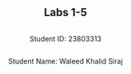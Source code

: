 ﻿<div style="display: flex; flex-direction: column; justify-content: center; align-items: center; height: 100vh;">

  <h2>Labs 1-5</h2>
  
  <p>Student ID: 23803313</p>
  <p>Student Name: Waleed Khalid Siraj</p>


</div>

# Lab 1: AWS Setup and Environment Configuration

In this lab, I set up an AWS environment by configuring IAM access, installing necessary packages on a Linux OS, and verifying the setup with various tests. The goal was to ensure that my environment is fully prepared for interacting with AWS services via the command line and Python scripts.

## AWS Account and Log in

### [1] Log into an IAM User Account on AWS

First, I logged into my IAM user account by navigating to the [AWS Console](https://489389878001.signin.aws.amazon.com/console). Using my student email as the username and the provided password, I accessed the AWS Management Console, which serves as the primary interface for managing AWS services.

### [2] Search and Open Identity Access Management (IAM)

To configure access to AWS services, I followed these steps:

1. Clicked on my profile at the top right corner of the AWS Console.
2. Navigated to **Security Credentials**.
3. Scrolled down to the **Access Keys** section and clicked on **Create access key** to generate new access credentials.
4. Selected the **CLI** option, which configures the access key for use with command-line interfaces, essential for managing AWS resources programmatically.

   ![Access Key Best Practices](https://github.com/user-attachments/assets/a67ed185-d7b2-4970-997a-699c7127e113)

5. Set a description tag to help identify the purpose of this access key.
6. Clicked **Create access key**, which generated a confirmation screen showing the new access key ID and secret access key.

   ![Access Key Creation Confirmation](https://github.com/user-attachments/assets/765ca5d6-ddd1-416c-9348-e79a4750eeab)
   
7. I saved the access key and secret key securely, as they are crucial for authenticating CLI commands to AWS services.

## Setting Up a Linux OS

To establish a working environment compatible with AWS tools, I set up a virtual machine with the following steps:

1. **Downloaded and installed VMware for Windows** to run a virtual environment.
2. **Downloaded Kali Linux for VMware** and extracted the downloaded 7z file, which contains the necessary files to boot Kali Linux on VMware.
3. **Opened VMware**:
   - Clicked on **File** in the top menu and selected **Open**.
   - Located and opened the VMX file for Kali Linux from the extracted directory.

   ![Opening Kali Linux VMX File](https://github.com/user-attachments/assets/3fb96208-005a-461f-8940-8272ac592ff0)

4. **Edited Virtual Machine Settings**:
   - Adjusted the settings to allocate 8GB of memory, 4 processor cores, a 30GB hard disk, and set up a NAT network for internet connectivity.
5. **Powered on the Virtual Machine** and logged into Kali Linux using the default credentials provided.

This setup allowed me to create a dedicated Linux environment to work with AWS services and related tools effectively.

## Installing Linux Packages

### [1] Install Python 3.8.x

To ensure compatibility with the latest tools and libraries, I installed Python 3.8.x:

1. Opened the terminal and ran the following commands:
   - `"sudo apt update"`: This command updates the package lists to fetch the latest information about available packages and their dependencies.
   - `"sudo apt -y upgrade"`: This upgrades the installed packages to their latest versions, ensuring that the system is up-to-date.

   ![Updating and Upgrading Packages](https://github.com/user-attachments/assets/d27e790a-a68e-4c5e-9dfb-e74cbc5b3165)

2. Checked the installed Python version and installed pip (Python’s package installer):
   - `"python3.8 --version"`: Verified the Python version to ensure Python 3.8.x is installed.
   - `"sudo apt install python3-pip"`: Installed pip for Python 3, which is necessary for managing Python packages.

   ![Checking Python Version and Installing Pip](https://github.com/user-attachments/assets/bc9ac7be-8b8f-46d1-ad1b-c75edbce2f6a)

### [2] Install AWS CLI

To interact with AWS services from the command line, I installed the AWS CLI:

1. Ran `"sudo apt install awscli"` to install AWS CLI version 1, which provides a unified command line interface to manage AWS services.
2. Upgraded AWS CLI to the latest version using `"pip3 install awscli --upgrade"`, ensuring access to the latest features and improvements.

   ![Installing and Upgrading AWS CLI](https://github.com/user-attachments/assets/2a36e5ba-13ec-4b83-a50d-ad4a38bf6058)

### [3] Configure AWS CLI

Configured the AWS CLI to use my IAM credentials and region:

1. Ran `"aws configure"` to start the configuration process.
2. Entered the access key ID and secret access key that I had saved earlier.
3. Set the default region to `"ap-northeast-3"` based on my student ID range, which aligns with my geographic location and reduces latency.
4. Set the default output format to `"json"` to ensure data is returned in a readable format for automation scripts.

   ![Configuring AWS CLI](https://github.com/user-attachments/assets/2fac505e-644f-49f8-ae4f-e6616dc18837)

### [4] Install Boto3

Boto3 is the AWS SDK for Python, enabling Python developers to write software that makes use of Amazon services like S3 and EC2:

1. Installed Boto3 using `"pip3 install boto3"`, which allows me to manage AWS services directly from Python scripts.

## Testing the Installed Environment

### [1] Test the AWS Environment

To verify that AWS CLI was correctly configured, I tested it by listing available EC2 regions:

1. Ran `"aws ec2 describe-regions --output table"`, which lists all regions where EC2 services are available, formatted as a table for easy readability.

   ![Testing AWS Environment with EC2 Regions](https://github.com/user-attachments/assets/5871561f-d577-4389-942c-025cc694079e)

### [2] Test the Python Environment

To ensure the Python environment was set up correctly and could interact with AWS services, I wrote a short script to list EC2 regions:

1. Imported Boto3 and created an EC2 client:
   - `"import boto3"`: Imports the Boto3 library for AWS interaction.
   - `"ec2 = boto3.client('ec2')"`: Creates an EC2 client object for interacting with the EC2 service.
   
2. Retrieved the list of regions and printed it:
   - `"response = ec2.describe_regions()"`: Calls the `describe_regions` method on the EC2 client to fetch available regions.
   - `"print(response)"`: Outputs the response, confirming that Python can successfully interact with AWS services.

   ![Testing Python Environment](https://github.com/user-attachments/assets/9c8fa783-89fe-4e3e-a721-8f2cf731033a)


### [3] Write a Python Script

To solidify my environment setup, I created a Python script to display EC2 regions in a formatted table:

1. **Created a folder on the Desktop named `cloud-lab`.**
2. **Created an empty file named `lab1.py` and added the following Python script:**

   ```python
   import boto3
   import pandas as pd
   from tabulate import tabulate

   ec2 = boto3.client('ec2')
   response = ec2.describe_regions()
   regions = response['Regions']

   df = pd.DataFrame(regions, columns=['Endpoint', 'RegionName'])
   print(tabulate(df, headers='keys', tablefmt='psql'))
   ```
   - **`import boto3`**: Imports the boto3 library.
   - **`import pandas as pd`**: Imports the pandas library and aliases it as pd.
   - **`from tabulate import tabulate`**: Imports the tabulate function from the tabulate module.
   - **`boto3.client('ec2')`**: Creates an EC2 client to interact with the EC2 service.
   - **`response = ec2.describe_regions()`**: Calls the describe_regions method to get a list of regions.
   - **`regions = response['Regions']`**: Extracts the 'Regions' data from the response.
   - **`pd.DataFrame(regions, columns=['Endpoint', 'RegionName'])`**: Converts the data into a pandas DataFrame.
   - **`print(tabulate(df, headers='keys', tablefmt='psql'))`**: Prints the DataFrame in a table format using tabulate.
3. **Navigated to the folder using the terminal:**
   - Ran "cd /home/kali/Desktop/cloud-lab/" to navigate to the directory where the script is saved.
     - **`cd`**: Change directory command.
     - **`/home/kali/Desktop/cloud-lab/`**: Path to the cloud-lab folder.
4. **Made the script executable:**
   - Ran "chmod +x lab1.py" to change the file mode, making it executable.
     - **`chmod +x`**: Changes the file mode to make it executable.
     - **`lab1.py`**: The file to be made executable.
5. **Executed the Python script:**
   - Ran "python3 lab1.py" to execute the script and display the EC2 regions in a formatted table.
     - **`python3`**: Specifies the Python 3 interpreter.
     - **`lab1.py`**: The Python script to be executed.
       
    ![EC2 Regions](https://github.com/user-attachments/assets/d14a0ce4-bb70-4c8e-bba7-68a0ca759304)


<div style="page-break-after: always;"></div>

# Lab 2: Creating an EC2 Instance with AWS CLI and Boto3

## Summary

In this lab, I created an EC2 instance on AWS using both the AWS CLI and Python's Boto3 SDK. The objective was to automate the setup of a secure and accessible virtual machine for development purposes. The key tasks involved setting up security rules, generating secure access keys, launching the instance, and configuring Docker to run a simple web server. Each step ensured that the environment was secure, accessible, and functional for cloud-based development and testing.

## EC2 Instance Setup Using AWS CLI

### [1] Create a Security Group

To start, I created a security group, which acts as a virtual firewall controlling inbound and outbound traffic to the EC2 instance. This was done using the command:

```bash
aws ec2 create-security-group --group-name 23803313-sg --description "security group for development environment"
```
- `create-security-group` : This command is used to create a new security group within your specified AWS account. Security groups are essential in AWS as they define the allowed inbound and outbound traffic rules for instances.
- `--group-name` : This option specifies the name of the security group, making it easy to identify and manage within the AWS console. In this case, I named it `23803313-sg` to associate it with my specific environment.
- `--description` : Describes the purpose of the security group. This security group acts as a virtual firewall to control inbound and outbound traffic for our EC2 instances. The output provides the security group ID, which we need for subsequent steps.

The output of this command provides a security group ID, which is necessary for further configuration steps.

![image](https://github.com/user-attachments/assets/09a2b62f-df3c-47fa-8ea4-2f85e5ccc530)

Security groups are critical in AWS as they allow you to define which types of traffic can reach your EC2 instances. This step generated a security group ID, which I needed for the subsequent steps.

### [2] Authorize Inbound SSH Traffic
After creating the security group, I configured it to allow SSH access, which is required for remotely managing and configuring the EC2 instance. SSH (Secure Shell) is a protocol used to securely connect to Linux instances over the internet.

```bash
aws ec2 authorize-security-group-ingress --group-name 23803313-sg --protocol tcp --port 22 --cidr 0.0.0.0/0
```
- `authorize-security-group-ingress`: modifies the security group to allow specific inbound traffic rules.
- `--protocol tcp`: Specifies that the rule applies to TCP traffic, which is the protocol used for SSH connections.
- `--port 22`: Indicates the port number to open; port 22 is the standard port for SSH
- `--cidr 0.0.0.0/0`: This option allows access from any IP address, making the instance accessible globally. While this setting is convenient for testing and development, it poses a security risk for production environments and should be restricted to known IP addresses.

Configuring SSH access ensures that I can remotely access and manage the instance securely using the private key.

![image](https://github.com/user-attachments/assets/27d744f1-e297-4336-afbb-da10c11bb7e6)

### [3] Create a Key Pair and Set Permissions
To enable secure access to the EC2 instance, I needed a key pair. The key pair consists of a public key that AWS stores and a private key that I store. The private key is used to securely SSH into the EC2 instance

```bash
aws ec2 create-key-pair --key-name 23803313-key --query 'KeyMaterial' --output text > 23803313-key.pem
```

- `create-key-pair`: This command creates a new key pair with AWS, which is essential for securing SSH access to EC2 instances
- `--key-name`: Specifies the name of the key pair, making it identifiable. I named it `23803313-key` to align with my specific configuration
- `--query 'KeyMaterial' --output text > 23803313-key.pem`: Extracts the private key material and saves it to a `.pem` file named `23803313-key.pem`. This private key file is necessary for SSH access to the instance.


After generating the key pair, it’s crucial to secure the key by modifying its file permissions:

```bash
chmod 400 23803313-key.pem
```
- `chmod 400` : Sets the file permissions to read-only for the owner, which is a security best practice. This ensures that the private key is not accessible by others, safeguarding SSH access to the instance.

This step is crucial because it prevents unauthorized access to the key, ensuring that only I can use it to connect to the instance.

![image](https://github.com/user-attachments/assets/f203ae30-0fc6-4ea0-ac07-72b9b908a1bc)

### [4] Launch the EC2 Instance
Using the AMI ID for the Osaka region, I launched the EC2 instance:

```bash
 aws ec2 run-instances --image-id ami-0a70c5266db4a6202 --security-group-ids 23803313-sg --count 1 --instance-type t2.micro --key-name 23803313-key --query 'Instances[0].InstanceId'

 ```
Instace created `i-0dcfef96ec413ecca` 

![image](https://github.com/user-attachments/assets/3aec8350-8576-4ef9-b344-9f664f8fde70)

- `run-instances` : This command launches new EC2 instances based on the specified parameters.
- `--image-id ami-0a70c5266db4a6202`: Specifies the Amazon Machine Image (AMI) ID, which serves as the template for the instance, including the operating system and application software configurations.
- `--security-group-ids 23803313-sg`: Associates the instance with the security group created earlier, applying the inbound and outbound traffic rules defined for that group.
- `--count 1`: Indicates that only one instance should be launched.
- `--instance-type t2.micro` : Specifies the instance type, which determines the hardware configuration. The `t2.micro` instance type is cost-effective and suitable for low-traffic applications and development environments.
- `--key-name 23803313-key` : Associates the instance with the key pair created earlier, enabling SSH access using the private key.
  
This command launched the instance and returned an instance ID, confirming the successful creation.

### [5] Tag the Instance
To make it easier to identify and manage the instance, I added a descriptive tag:

 ```bash
  aws ec2 create-tags --resources i-0dcfef96ec413ecca --tags Key=Name,Value=23803313-vm1
 ```

![image](https://github.com/user-attachments/assets/50613443-6ef9-4d86-a60f-36324e391364)

- `create-tags`: This command is used to add metadata to AWS resources, making them easier to identify and manage.
- `--resources i-0dcfef96ec413ecca` : Specifies the instance ID to be tagged.
- `--tags Key=Name,Value=23803313-vm1`: Adds a tag with a key-value pair to the instance. This helps in organizing and managing instances, especially when dealing with multiple resources in the AWS console.

Tags are helpful for organizing resources, especially when managing multiple instances.

### [6] Retrieve the Public IP Address
To connect to the instance, I needed its public IP address, which was obtained with the following command:

```bash
aws ec2 describe-instances --instance-ids i-0dcfef96ec413ecca --query 'Reservations[0].Instances[0].PublicIpAddress'
```
This command queries the instance details and extracts the public IP, 13.208.91.27.

- `describe-instances`: This command retrieves detailed information about the specified EC2 instance.
- `--query 'Reservations[0].Instances[0].PublicIpAddress'`: Extracts the public IP address from the instance details, which is required for establishing a remote SSH connection.

![image](https://github.com/user-attachments/assets/f3ffee53-faed-44a1-a36d-326a7f9d6c29)

### [7] Connect to the Instance via SSH
With the public IP address and key pair, I connected to the instance using SSH:

```bash
ssh -i 23803313-key.pem ubuntu@13.208.91.27"
```
- `ssh -i 23803313-key.pem` : Specifies the private key file for authentication.
- `ubuntu@13.208.91.27` : Connects to the instance as the `ubuntu` user using the public IP address retrieved earlier.

![image](https://github.com/user-attachments/assets/42851d5a-8d3b-4e82-a78e-f5dbe1b79c42)

This command establishes a secure connection to the instance using the private key and public IP address, enabling remote management and interaction.

### [8] List the Instance in AWS Console
After completing these steps, the instance was visible and manageable through the AWS Console, where I could monitor its status, manage tags, adjust security settings, and perform other administrative tasks.

![image](https://github.com/user-attachments/assets/2d83568f-3fc4-47e6-9789-eb175386806d)

## EC2 Instance Setup Using Python Boto3
To further automate the setup process, I used Python's Boto3 SDK, which provides a programmatic way to interact with AWS services. Below is the Python script I used:

```python
import boto3
import os
import subprocess
import time

# Initialize the EC2 client
ec2 = boto3.client('ec2')

# Step 1: Create a security group
security_group = ec2.create_security_group(
    Description='security group for development environment',
    GroupName='23803313-sg-boto3',
)
print(f"Security Group Created: {security_group['GroupId']}")

# Step 2: Authorize inbound traffic for SSH
ec2.authorize_security_group_ingress(
    GroupName='23803313-sg-boto3',
    IpPermissions=[
        {
            'IpProtocol': 'tcp',
            'FromPort': 22,
            'ToPort': 22,
            'IpRanges': [{'CidrIp': '0.0.0.0/0'}]
        }
    ]
)
print(f"Inbound SSH traffic authorized for {security_group['GroupId']}")

# Step 3: Create a key pair
key_pair_name = '23803313-boto3-key'
key_pair = ec2.create_key_pair(KeyName=key_pair_name)
key_file_path = f'{key_pair_name}.pem'
with open(key_file_path, 'w') as file:
    file.write(key_pair['KeyMaterial'])

# Change the file permission to chmod 400 to secure the key
os.chmod(key_file_path, 0o400)
print(f'Key pair created, saved to {key_file_path}, and permissions set to 400')

# Step 4: Create the instance
instance = ec2.run_instances(
    ImageId="ami-0a70c5266db4a6202", # AMI ID for the selected region
    SecurityGroupIds=[security_group['GroupId']],  # AMI ID for the selected region
    InstanceType='t2.micro', # Instance type suitable for development and testing
    KeyName=key_pair_name, # Key pair for SSH access
    MinCount=1, # Minimum number of instances to launch
    MaxCount=1 # Maximum number of instances to launch
)

instance_id = instance['Instances'][0]['InstanceId'] # Retrieve the instance ID
print(f'EC2 Instance Created: {instance_id}')

# Step 5: Add a tag to the instance for easier identification
ec2.create_tags(
    Resources=[instance_id],
    Tags=[{'Key': 'Name', 'Value': '23803313-vm2'}] # Assign a descriptive name
)
print(f'Tag added to instance {instance_id}')



# Step 6: Get the public IP address of the instance
response = ec2.describe_instances(InstanceIds=[instance_id])
public_ip = response['Reservations'][0]['Instances'][0]['PublicIpAddress']
print(f'Public IP Address of the instance: {public_ip}')

print('Waiting for the instance to initialize...')
time.sleep(240) # Wait time for the instance to fully initialize

# Step 7: Connect to the instance via SSH
ssh_command = f"ssh -i {key_file_path} ubuntu@{public_ip}"
print(f'Connecting to the instance via SSH: {ssh_command}')
try:
    subprocess.run(ssh_command, shell=True, check=True) # Attempt to connect using SSH
except subprocess.CalledProcessError as e:
    print(f"Failed to connect to the instance: {e}")
```

**Code Explanation:**

 - **Initialize EC2 Client**: `boto3.client('ec2')` initializes the EC2 client, providing a connection to AWS EC2 service through Boto3, the AWS SDK for Python.
 - **Create Security Group**: The script creates a security group using `ec2.create_security_group()`, including a description and group name. This security group acts as a virtual firewall that controls the traffic allowed to reach the EC2 instance.
 - **Authorize SSH Access**: SSH access is enabled using `ec2.authorize_security_group_ingress()` with TCP protocol on port 22, allowing connections from all IP addresses (`0.0.0.0/0`). For production environments, it is advisable to restrict this to specific IP addresses for better security.
 - **Create Key Pair**: A key pair is generated using `ec2.create_key_pair()`, specifying the AMI ID, security group, instance type, and key name. It outputs the instance ID upon successful creation, indicating that the instance is ready for use.
 - **Launch EC2 Instance**: The instance is launched with `ec2.run_instances()`, specifying the AMI ID, security group, instance type, and key name. It outputs the instance ID upon successful creation, indicating that the instance is ready for use.
 - **Tag Instance**: The instance is tagged using `ec2.create_tags()` to make it easily identifiable in the AWS console. Tags are used for organizing and managing resources within AWS, aiding in tracking and automation.
 - **Retrieve Public IP**: The instance's public IP address is obtained with `ec2.describe_instances()`, which is necessary for connecting via SSH and managing the instance remotely.
 - **Connect via SSH**: The script attempts to connect to the instance using SSH, automating the login process and enabling direct management of the instance from the terminal. This step provides a secure way to interact with the instance for any configuration or application setup tasks.

![image](https://github.com/user-attachments/assets/653b635c-203d-4166-af9c-633b7b47351a)

![image](https://github.com/user-attachments/assets/95724b9d-86ea-4326-897b-6f2e5805bf3b)

## Use Docker Inside a Linux OS
Docker allows for containerized applications, simplifying the deployment and management of applications in a consistent environment. In this lab, I demonstrated Docker's utility by installing it on the EC2 instance and running a simple HTTP server.
### [1] Install Docker
I installed Docker using the following command
```bash
sudo apt install docker.io -y
```

![image](https://github.com/user-attachments/assets/e0813438-36c5-40ab-bc77-8e4c7dcba9d0)

This command installs Docker on the instance, enabling container management, which is essential for deploying applications in isolated environments.

### [2] Start and Enable Docker
I started Docker and enabled it to run on boot with the following commands
```bash
sudo systemctl start docker
sudo systemctl enable docker
docker --version
```
- `sudo systemctl start docker`: Starts the Docker service immediately, allowing you to begin using Docker commands.
- `sudo systemctl enable docker`: Ensures that Docker will start automatically on system boot, maintaining consistency across restarts.
- `docker --version`: Verifies the Docker installation by displaying the installed version.

Starting Docker ensures the service runs immediately, and enabling it makes Docker start automatically on boot. Then we verify the Docker installation by checking its version.

![image](https://github.com/user-attachments/assets/93a5c2f0-a8aa-468a-b638-b7f874f4a53f)

### [4] Build and Run an HTTPD Container

To demonstrate Docker’s utility, I built and ran a simple HTTP server container:
1. Created a directory called `html` and added a file `index.html` with the content

```
  <html>
    <head> </head>
    <body>
      <p>Hello World!</p>
    </body>
  </html>
```
2. Created a `Dockerfile` outside the `html` directory with:
```bash
FROM httpd:2.4
COPY ./html/ /usr/local/apache2/htdocs/
```
- The `Dockerfile` uses the official HTTPD (Apache) image and copies the contents of the `html` directory into the container's web root. This setup is straightforward but demonstrates how Docker simplifies deploying web applications by encapsulating all dependencies within a container.
3. Build the docker image

```bash
docker build -t my-apache2 .
```

- `docker build -t my-apache2 .`: Builds the Docker image from the current directory (`.`) using the Dockerfile, tagging the image as `my-apache2`.

![image](https://github.com/user-attachments/assets/331a755a-35f8-40be-bde6-6cf97188b517)

4. Run the container

```bash
docker run -p 80:80 -dit --name my-app my-apache2
```
- `docker run -p 80:80 -dit --name my-app my-apache2`: Runs the container, mapping port 80 on the instance to port 80 in the container, and detaches the terminal (`-d`) while running in interactive mode (`-it`). The `--name` flag assigns a name to the running container, making it easier to manage.

This command runs the container, mapping port 80 on the instance to port 80 in the container, allowing me to access the server via the instance's IP address

![image](https://github.com/user-attachments/assets/47f797bc-af2b-41ae-bae0-539f87aef712)

5. Visited `http://localhost` or the instance’s public IP to confirm the "Hello World!" message displays, verifying that the HTTP server is running correctly inside the Docker container.

![image](https://github.com/user-attachments/assets/8549d00a-5cb6-4ff4-a51c-4b4114f3902e)

### [5] Other docker commands
To manage Docker containers, I used the following commands
- To check running containers
  ```bash
  docker ps -a
  ```
  - Lists all Docker containers, including those that are stopped, providing a full view of container statuses and allowing for management actions such as starting or stopping.
 - To stop and remove the container
   ```bash
   docker stop my-app
   docker rm my-app
   ```
   These commands allow for managing Docker containers, stopping them when they are no longer needed, and cleaning up resources

![image](https://github.com/user-attachments/assets/a9d48537-6705-465b-8cbe-f3f54ea79a98)

<div style="page-break-after: always;"></div>


# Lab 3: Cloud Storage with S3 and DynamoDB

## Summary

In this lab, I set up a personal cloud storage application using AWS services. The main objectives were to create and configure S3 buckets, work with DynamoDB for storing file metadata, and restore files from the cloud back to a local environment. By the end of this lab, I successfully scanned a directory, uploaded files to an S3 bucket, stored metadata in DynamoDB, and restored the files to a local directory, achieving a robust understanding of AWS cloud storage and database services.

## Program Steps

### [1] Preparation

To begin, I prepared the environment as follows:

1. **Downloaded the Python code** `cloudstorage.py` from the [src](https://github.com/zhangzhics/CITS5503_Sem2/blob/master/Labs/src/cloudstorage.py) directory. This script serves as the base for interacting with AWS services using Boto3.
2. **Created a directory** named `rootdir` on my local machine, which will be used to simulate the source of the files to be uploaded to the S3 bucket.
3. **Inside `rootdir`, I created a file** named `rootfile.txt` and added some content: `1\n2\n3\n4\n5\n`. This file represents a typical file that might be stored in cloud storage.
4. **Created a subdirectory** within `rootdir` named `subdir`, and added another file named `subfile.txt`, containing the same content as `rootfile.txt`. This nested structure allowed me to test the ability to maintain directory structures when uploading to S3.

This setup of `rootdir` and its subdirectory `subdir` created a nested file structure that would be replicated in the S3 bucket, demonstrating S3's capability to maintain folder hierarchies.

### [2] Save to S3 by Updating `cloudstorage.py`

Next, I modified the `cloudstorage.py` script to create an S3 bucket and upload the files from `rootdir` while preserving their directory structure. Here’s the modified script with added comments:

```python
import os
import boto3
import base64

# Define the local root directory and the S3 bucket name
ROOT_DIR = './'  # The current working directory
ROOT_S3_DIR = '23803313-cloudstorage'  # Name of the S3 bucket

# Initialize an S3 client
s3 = boto3.client("s3")

# Specify the bucket configuration, including the region
bucket_config = {'LocationConstraint': 'ap-northeast-3'}  # Allocated region name

def upload_file(folder_name, file, file_name):
    """
    Uploads a file to the specified S3 bucket, preserving the directory structure.
    
    :param folder_name: The folder path within the S3 bucket
    :param file: The full local file path
    :param file_name: The name of the file to be uploaded
    """
    # Upload the file to S3, preserving the folder structure within the bucket
    s3.upload_file(file, ROOT_S3_DIR, f"{folder_name}/{file_name}")
    print(f"Uploading {file}")

# Attempt to create the S3 bucket
try:
    # Create the S3 bucket with the specified configuration
    response = s3.create_bucket(Bucket=ROOT_S3_DIR, CreateBucketConfiguration=bucket_config)
    print(f"Bucket {ROOT_S3_DIR} created: {response}")
except Exception as error:
    # Handle any errors during bucket creation, such as if the bucket already exists
    print(f"Bucket creation failed: {error}")
    pass

# Walk through the ROOT_DIR, recursively traversing all subdirectories and files
for dir_name, subdir_list, file_list in os.walk(ROOT_DIR, topdown=True):
    # Skip the root directory itself to avoid uploading it
    if dir_name != ROOT_DIR:  
        for fname in file_list:
            # Upload each file, preserving its directory structure in the S3 bucket
            upload_file("%s/" % dir_name[2:], "%s/%s" % (dir_name, fname), fname)

print("done")
```
**Code Explanation:**
- **Initialization** :
  - `boto3.client("s3")`: Initializes an S3 client, which provides a low-level interface to interact with AWS S3 services, enabling operations like creating buckets and uploading files.
- **Bucket Creation** :
  - The script attempts to create an S3 bucket named `23803313-cloudstorage` in the specified region (`ap-northeast-3`). The bucket configuration is specified using the `CreateBucketConfiguration` parameter, which includes the `LocationConstraint` to set the region.
  - The `try` block is used to handle exceptions that may occur during bucket creation, such as if the bucket already exists or if there are permission issues
- **File Upload Function** :
  - `upload_file(folder_name, file, file_name)`: This function uploads files to the S3 bucket while preserving the folder structure from the local directory. It constructs the S3 path using the folder name and file name, ensuring that the nested directory structure is maintained in the bucket.
  - `s3.upload_file()`: The method used to upload files to S3. It takes the local file path, bucket name, and S3 target path as arguments.
- **Directory Traversal** :
  - The script uses `os.walk()` to recursively traverse `ROOT_DIR`, listing all subdirectories and files.
  - For each file, it calls the `upload_file` function to upload it to the S3 bucket in the correct folder, replicating the local directory structure.

After running the script, I verified that the files and their directory structure from rootdir were correctly replicated in the S3 bucket:

![image](https://github.com/user-attachments/assets/77e64c70-11a5-4f27-b6f0-212278b5b2b8)

I confirmed the bucket and file creation through the AWS console, ensuring that the bucket contained the correct files in the expected directory structure.

![image](https://github.com/user-attachments/assets/154c624d-8d9b-4162-be8a-f6c199eab45a)


### [3] Restore from S3

I then created a new Python script named `restorefromcloud.py` to restore the files and directories from the S3 bucket back to a local environment. Here’s the script:

```python
import boto3
import os

BUCKET_NAME = '23803313-cloudstorage'  # Name of the S3 bucket to restore from
s3 = boto3.resource('s3')  # Initialize an S3 resource to interact with the bucket

try:
    # List all objects in the specified S3 bucket
    response = s3.meta.client.list_objects_v2(Bucket=BUCKET_NAME)
    
    # Check if 'Contents' key exists in the response to ensure files are present
    if 'Contents' not in response:
        print(f"No files found in bucket {BUCKET_NAME}.")
    else:
        for obj in response['Contents']:
            s3_key = obj['Key']  # Get the S3 object key (file path in the bucket)
            print(f"Restoring {s3_key} from S3...")

            # Define the local path where the file will be saved
            local_path = os.path.join('./', s3_key)  # Save in the current directory
            local_dir = os.path.dirname(local_path)  # Extract the directory part of the path
            
            # Create local directories if they do not exist
            if not os.path.exists(local_dir):
                os.makedirs(local_dir)
            
            # Download the file from S3 to the local path
            s3.meta.client.download_file(BUCKET_NAME, s3_key, local_path)
            print(f"Downloaded {s3_key} to {local_path}")
            
    print("Restoration complete.")

except botocore.exceptions.ClientError as error:
    print(f"An error occurred: {error}")
```

**Code Explanation**
- **Initialize S3 Resource**:
  - `boto3.resource('s3')`: Initializes an S3 resource, providing a higher-level interface for interacting with S3, such as managing objects and performing actions like download.
- **List and Restore Objects**:
  - `list_objects_v2(Bucket=BUCKET_NAME)`: Lists all objects in the specified S3 bucket. The response includes each object’s key, which indicates its path within the bucket.
  - The script checks for the `'Contents'` key in the response to ensure there are files to restore.
- **Restoring Files**:
  - For each object in the bucket, the script constructs the local path using `os.path.join('./', s3_key)`, preserving the directory structure as it downloads.
  - It creates necessary local directories with `os.makedirs(local_dir)` if they don’t already exist.
  - Files are downloaded using `s3.meta.client.download_file(BUCKET_NAME, s3_key, local_path)`, saving them to their respective paths on the local machine.

Upon running this script, the `Restored` directory on my local machine was populated with the files and structure from the S3 bucket, successfully replicating the original setup.

![image](https://github.com/user-attachments/assets/0a3f7e58-b258-4432-bc35-dfe6906fb90a)


### [4] Write Information About Files to DynamoDB

To further extend the cloud storage functionality, I stored metadata about the files in DynamoDB, allowing for efficient file management and retrieval. First, I set up DynamoDB locally:
```
mkdir dynamodb
cd dynamodb
sudo apt-get install default-jre
wget https://s3-ap-northeast-1.amazonaws.com/dynamodb-local-tokyo/dynamodb_local_latest.tar.gz
tar -zxvf dynamodb_local_latest.tar.gz
java -Djava.library.path=./DynamoDBLocal_lib -jar DynamoDBLocal.jar –sharedDb
```

This setup provides a local version of DynamoDB for development and testing purposes, simulating the AWS environment without incurring costs.

```python
import boto3
import os
from datetime import datetime

BUCKET_NAME = '23803313-cloudstorage'  
REGION_NAME = 'ap-northeast-3' 

# Initialize AWS resources: S3 client and DynamoDB resource
s3 = boto3.client('s3')
dynamodb = boto3.resource('dynamodb', region_name=REGION_NAME)

# Define the DynamoDB table name
table_name = 'CloudFiles'

# Check if the table exists, if not, create it
existing_tables = dynamodb.meta.client.list_tables()['TableNames']
if table_name not in existing_tables:
    # Create a new DynamoDB table with userId as partition key and fileName as sort key
    table = dynamodb.create_table(
        TableName=table_name,
        KeySchema=[
            {'AttributeName': 'userId', 'KeyType': 'HASH'},  # Partition key
            {'AttributeName': 'fileName', 'KeyType': 'RANGE'}  # Sort key
        ],
        AttributeDefinitions=[
            {'AttributeName': 'userId', 'AttributeType': 'S'},  # String type
            {'AttributeName': 'fileName', 'AttributeType': 'S'}  # String type
        ],
        ProvisionedThroughput={
            'ReadCapacityUnits': 6,
            'WriteCapacityUnits': 6
        }
    )
    
    # Wait until the table exists
    table.meta.client.get_waiter('table_exists').wait(TableName=table_name)
    print(f"Table {table_name} created successfully.")
else:
    table = dynamodb.Table(table_name)
    print(f"Table {table_name} already exists.")

# Retrieve the list of objects in the S3 bucket
response = s3.list_objects_v2(Bucket=BUCKET_NAME)

# Check for files in the S3 bucket
if 'Contents' not in response:
    print(f"No files found in bucket {BUCKET_NAME}.")
else:
    for obj in response['Contents']:
        s3_key = obj['Key']
        print(f"Processing {s3_key} from S3...")

        # Fetch file attributes
        head_response = s3.head_object(Bucket=BUCKET_NAME, Key=s3_key)
        acl_response = s3.get_object_acl(Bucket=BUCKET_NAME, Key=s3_key)

        # Extract owner information based on region
        owner_info = acl_response['Owner']
        owner = owner_info['DisplayName'] if REGION_NAME in ['us-east-1', 'ap-northeast-1', 'ap-southeast-1', 'ap-southeast-2'] else owner_info['ID']

        # Extract permissions
        permissions = [grant['Permission'] for grant in acl_response['Grants'] if 'Permission' in grant]

        # Define item attributes to be stored in DynamoDB
        item = {
            'userId': '23803313',
            'fileName': os.path.basename(s3_key),
            'path': os.path.dirname(s3_key),
            'lastUpdated': head_response['LastModified'].strftime('%Y-%m-%d %H:%M:%S'),
            'owner': owner,
            'permissions': ', '.join(permissions)  # Converting list to string
        }

        # Insert the item into DynamoDB table
        try:
            table.put_item(Item=item)
            print(f"Inserted {s3_key} into DynamoDB.")
        except Exception as e:
            print(f"Failed to insert {s3_key} into DynamoDB: {e}")

print("Process complete.")
```
**Code Explanation**:
- **DynamoDB Resource Initialization**:
  - `boto3.resource('dynamodb', region_name=REGION_NAME)` initializes a DynamoDB resource that points to the specified region (`ap-northeast-3`), allowing the script to interact with DynamoDB.
- **Table Creation**:
  - The script first checks if the table `CloudFiles` exists using `list_tables()`.
  - If the table does not exist, it is created using `dynamodb.create_table()`, with `userId` as the partition key and `fileName` as the sort key, both of type string.
  - Provisioned throughput is set to manage read and write capacity.
- **Metadata Extraction**:
  - The script retrieves the list of objects in the S3 bucket using `list_objects_v2()` and fetches metadata (e.g., last modified date) using `head_object()`.
  - It also retrieves the access control list of each object with `get_object_acl()` to determine ownership and permissions.
- **Data Insertion into DynamoDB**:
  - Metadata for each file is structured into an item dictionary and inserted into the `CloudFiles` table using `put_item()`.
  - This process enables efficient storage and retrieval of file metadata, facilitating management of the cloud storage.

![image](https://github.com/user-attachments/assets/d87a04bc-d51b-42b8-879c-295635aaad25)


### [5] Scan the table

I verified the contents of the `CloudFiles` table using AWS CLI:

```bash
aws dynamodb delete-table --table-name CloudFiles --region ap-northeast-3
```
This command scans the table and retrieves all stored items, allowing me to validate that the metadata was correctly inserted.

![image](https://github.com/user-attachments/assets/cc8ed6c6-b27c-458a-836b-8f147675c205)

### [6] Delete the table

After completing the tasks, I deleted the table using the AWS CLI:

```bash
aws dynamodb delete-table --table-name CloudFiles --region ap-northeast-3
```
This command deletes the specified DynamoDB table, cleaning up resources after the lab.

![image](https://github.com/user-attachments/assets/6c2f929e-8271-4a1c-a1e5-e3efa27dd285)

Finally, I removed the S3 bucket from the AWS console to complete the cleanup process.


<div style="page-break-after: always;"></div>

# Lab 4: IAM Policies, KMS, and AES Encryption

## Summary

In this lab, I aimed to enhance the security and encryption of my AWS resources, focusing on managing access to S3 buckets and using encryption keys effectively. First, I applied a policy to restrict access to my S3 bucket, ensuring that only my specific user account could access it. Following that, I created a KMS key using my student number as an alias, and attached a policy that strictly controlled who could use and manage the key. I then used this key to encrypt and decrypt files in the S3 bucket, verifying that the permissions were correctly set and the encryption worked as intended. Finally, I implemented local encryption using the PyCryptodome library to explore an alternative to AWS KMS, comparing the performance and use cases of both methods.

## Applying a Policy to Restrict Permissions on S3 Bucket

### [1] Writing a Python Script to Apply S3 Bucket Policy

To start, I needed to ensure that my S3 bucket was secure by restricting access to only my user account. I achieved this by writing a Python script that applied a policy to the bucket. This policy specifically allowed actions only when the access request matched my username.

```python
import boto3
import json

# Initialize the S3 client
s3 = boto3.client('s3')

# Define the bucket name and the policy
bucket_name = '23803313-cloudstorage'
policy = {
    "Version": "2012-10-17",
    "Statement": [{
        "Sid": "AllowAllS3ActionsInUserFolderForUserOnly",
        "Effect": "Deny",  # Deny access by default
        "Principal": "*",  # Applies to all principals (users)
        "Action": "s3:*",  # All S3 actions
        "Resource": f"arn:aws:s3:::{bucket_name}/*",  # Apply to all objects in the bucket
        "Condition": {
            "StringNotLike": {
                "aws:username": "23803313@student.uwa.edu.au"  # Allow only the specific user
            }
        }
    }]
}

# Convert the policy to a JSON string
policy_json = json.dumps(policy)

# Apply the policy to the S3 bucket
try:
    s3.put_bucket_policy(Bucket=bucket_name, Policy=policy_json)
    print(f"Policy applied to bucket {bucket_name} successfully.")
except Exception as e:
    print(f"Failed to apply policy: {e}")
```
**Code Explanation**:
- **Initialization**:
  - `boto3.client('s3')`: Initializes an S3 client, allowing interaction with AWS S3 services programmatically.
- **Policy Definition**:
  - The policy is designed to deny all actions (`s3:*`) by default unless the request originates from the specified username (`23803313@student.uwa.edu.au`). This restrictive approach ensures that only authorized actions by the intended user are allowed.
- **Applying the Policy**:
  - The policy is converted into a JSON string using `json.dumps()`, which is then applied to the S3 bucket using the `put_bucket_policy` method.
  - The `try-except` block is used to handle any errors that may occur during policy application, such as permission issues or incorrect policy syntax.
 
**Policy Explanation**:
- **Policy Structure**:
  - **Version**: Specifies the policy language version. The date "2012-10-17" is the latest and most commonly used version.
  - **Sid**: A statement identifier that helps to distinguish the statement.
  - **Effect**: Set to "Deny", meaning the default action is to deny access unless specified conditions are met.
  - **Principal**: Set to "*", meaning the policy applies to all users.
  - **Action**: Specifies "s3:*", which means the policy applies to all S3 actions like `GetObject`, `PutObject`, etc.
  - **Resource**: Targets all objects within the specified bucket.
  - Condition: Uses `StringNotLike` to allow access only if the `aws:username` matches the specified username (`23803313@student.uwa.edu.au`).
- **Purpose**:
  - The policy enforces that only the specified user can perform actions on the bucket, effectively creating a whitelist. Any access attempts from other users are denied by default.

This approach was crucial to securing my data, as it explicitly restricted access to unauthorized users, thereby protecting the contents of my S3 bucket.

![image](https://github.com/user-attachments/assets/78fb279e-c24d-448a-bd14-fe188da2482f)

### [2] Verifying the S3 Bucket Policy

After applying the policy, I needed to confirm that it was correctly set and functioning as intended. I used the AWS CLI to retrieve and display the policy content from the S3 bucket:

```bash
aws s3api get-bucket-policy --bucket 23803313-cloudstorage
```
This command retrieves the current policy applied to the specified S3 bucket, allowing me to verify its correctness.

![image](https://github.com/user-attachments/assets/aca1f3b9-6783-4d3d-a891-2dc265ceb2e9)

I then tested the policy by accessing the bucket using my correct username. Since the policy was configured to allow my account, I was able to successfully list the bucket contents:

```bash
aws s3 ls s3://23803313-cloudstorage/rootdir/
```

![image](https://github.com/user-attachments/assets/e5dd8734-4b4a-4719-94f3-ebe95915cc2e)

To further validate the policy's effectiveness, I tried accessing the bucket with an incorrect username. As expected, the access was denied, proving that the policy was working as designed to restrict unauthorized access:

![image](https://github.com/user-attachments/assets/a7b53aae-db90-4b5d-b32d-dd6d8bf4bc1a)


## AES Encryption Using KMS

### [1] Creating a KMS Key and Attaching a Policy

Next, I moved on to setting up encryption using AWS KMS. I started by creating a KMS key with my student number as an alias. This key would be used to encrypt and decrypt files, providing an extra layer of security for the data stored in my S3 bucket.
```python3
import boto3
import json

# Initialize the KMS client
kms = boto3.client('kms')

# Define alias and student number
student_number = '23803313'
alias_name = f'alias/{student_number}'

# Create the KMS key with a description
try:
    response = kms.create_key(Description='KMS key for encryption tasks')
    key_id = response['KeyMetadata']['KeyId']
    print(f'KMS Key Created: {key_id}')
    
    # Create an alias for the KMS key for easy reference
    kms.create_alias(AliasName=alias_name, TargetKeyId=key_id)
    print(f'Alias {alias_name} created for KMS Key {key_id}')
except Exception as e:
    print(f'An error occurred: {e}')

# Define the username for the policy
username = '23803313@student.uwa.edu.au'

# Define the key policy with permissions for the specified user
key_policy = {
    "Version": "2012-10-17",
    "Id": "key-consolepolicy-3",
    "Statement": [
        {
            "Sid": "Enable IAM User Permissions",
            "Effect": "Allow",
            "Principal": {
                "AWS": "arn:aws:iam::489389878001:root"  # Root account permissions
            },
            "Action": "kms:*",  # Full access to KMS
            "Resource": "*"
        },
        {
            "Sid": "Allow access for Key Administrators",
            "Effect": "Allow",
            "Principal": {
                "AWS": f"arn:aws:iam::489389878001:user/{username}"  # Specific user permissions
            },
            "Action": [
                "kms:Create*",
                "kms:Describe*",
                "kms:Enable*",
                "kms:List*",
                "kms:Put*",
                "kms:Update*",
                "kms:Revoke*",
                "kms:Disable*",
                "kms:Get*",
                "kms:Delete*",
                "kms:TagResource",
                "kms:UntagResource",
                "kms:ScheduleKeyDeletion",
                "kms:CancelKeyDeletion"
            ],
            "Resource": "*"
        },
        {
            "Sid": "Allow use of the key",
            "Effect": "Allow",
            "Principal": {
                "AWS": f"arn:aws:iam::489389878001:user/{username}"  # Specific permissions for encryption and decryption
            },
            "Action": [
                "kms:Encrypt",
                "kms:Decrypt",
                "kms:ReEncrypt*",
                "kms:GenerateDataKey*",
                "kms:DescribeKey"
            ],
            "Resource": "*"
        },
        {
            "Sid": "Allow attachment of persistent resources",
            "Effect": "Allow",
            "Principal": {
                "AWS": f"arn:aws:iam::489389878001:user/{username}"  # Permissions for creating and managing grants
            },
            "Action": [
                "kms:CreateGrant",
                "kms:ListGrants",
                "kms:RevokeGrant"
            ],
            "Resource": "*",
            "Condition": {
                "Bool": {
                    "kms:GrantIsForAWSResource": "true"
                }
            }
        }
    ]
}

# Attach the policy to the KMS key
try:
    key_policy_json = json.dumps(key_policy)
    kms.put_key_policy(
        KeyId=key_id,
        PolicyName='default',
        Policy=key_policy_json
    )
    print(f"Policy successfully attached to KMS Key {key_id}")
except Exception as e:
    print(f'An error occurred: {e}')

```
**Code Explanation**:
- Creating the KMS Key:
  - I initialized the KMS client and created a new key with a description specifying its use for encryption tasks. The key ID, which uniquely identifies the key, was stored for later use.
- Alias Creation:
  - An alias was created for the key (`alias/23803313`), simplifying the reference to the key in subsequent operations.
- Defining and Attaching the Policy:
  - A comprehensive policy was defined, granting the IAM user specified (`23803313@student.uwa.edu.au`) full permissions to manage and use the key. The policy restricted access to only this user, enforcing strict control over the key's usage.
  - The policy was attached to the key using the `put_key_policy` method.
 
**Policy Explanation**:
- **Policy Structure**:
  - **Version**: Defines the policy language version, which is "2012-10-17" for this policy.
  - **Id**: Identifies the policy.
  - **Statement**: Contains multiple statements specifying different permissions:
    - **Statement 1 ("Enable IAM User Permissions")**:
      - Effect: "Allow".
      - Principal: AWS account root user, which means the policy applies to all IAM users under this account.
      - Action: "kms:*" - grants permission to perform all KMS actions.
      - Resource: "*" - applies to all KMS keys within the account.
    - **Statement 2 ("Allow access for Key Administrators")**:
      - Allows the specified IAM user (`23803313@student.uwa.edu.au`) full administrative permissions over the key (e.g., create, describe, enable, disable).
    - **Statement 3 ("Allow use of the key")**:
      - Allows the specified IAM user to use the key for encryption and decryption tasks.
    - **Statement 4 ("Allow attachment of persistent resources")**:
      - Allows the specified IAM user to create grants for the key but restricts this action to AWS services by using a condition `kms:GrantIsForAWSResource`.
- **Purpose**:
  - This policy is designed to strictly control access and use of the KMS key. By defining different permissions for administrators and users, it ensures that only authorized actions can be performed by specific users, aligning with the principle of least privilege.

This setup was crucial for managing access to the encryption key, enforcing strict control over who could use and manage the key, and maintaining data security.

![image](https://github.com/user-attachments/assets/ba9a2e51-d557-4f33-85c4-68659ea575fa)

### [2] Testing KMS Key Usage and Permissions

To ensure that the KMS key and policy were set up correctly, I used the AWS KMS console to verify that my username had the correct permissions as both a key administrator and key user. This verification was essential to confirm that the policy effectively restricted access, adhering to the principle of least privilege.

![image](https://github.com/user-attachments/assets/5d480602-0076-4f53-87f6-ffd95f6e21ae)


### [3] Using the Created KMS Key for Encryption/Decryption
Next, I utilized the KMS key to encrypt and decrypt files stored in my S3 bucket. This process was important for understanding how to secure data using AWS-managed encryption keys.
```python3
import boto3
import os

# Initialize AWS clients for S3 and KMS
s3 = boto3.client('s3')
kms = boto3.client('kms')

# Define the bucket name and KMS key alias
bucket_name = '23803313-cloudstorage'
kms_key_alias = 'alias/23803313'

# Retrieve the list of objects in the S3 bucket
objects = s3.list_objects_v2(Bucket=bucket_name)

# Check if the 'Contents' key exists in the response, indicating files are present
if 'Contents' not in objects:
    print(f"No files found in bucket {bucket_name}.")
else:
    # Iterate through each file in the bucket
    for obj in objects['Contents']:
        s3_key = obj['Key']
        local_path = os.path.basename(s3_key)  # Set local path for downloaded file

        # Download the file from S3
        s3.download_file(bucket_name, s3_key, local_path)
        print(f"Downloaded {s3_key} to {local_path}")

        # Encrypt the file using KMS
        with open(local_path, 'rb') as file:
            plaintext = file.read()  # Read the file contents
            encrypt_response = kms.encrypt(
                KeyId=kms_key_alias,  # Use the alias to reference the key
                Plaintext=plaintext
            )
            ciphertext = encrypt_response['CiphertextBlob']  # Get the encrypted data

        # Save the encrypted file locally
        encrypted_path = f"{local_path}.encrypted"
        with open(encrypted_path, 'wb') as enc_file:
            enc_file.write(ciphertext)
        print(f"Encrypted file saved as {encrypted_path}")

        # Decrypt the file using KMS
        decrypt_response = kms.decrypt(
            CiphertextBlob=ciphertext  # Use the encrypted data
        )
        decrypted_text = decrypt_response['Plaintext']  # Get the decrypted data

        # Save the decrypted file locally
        decrypted_path = f"{local_path}.decrypted"
        with open(decrypted_path, 'wb') as dec_file:
            dec_file.write(decrypted_text)
        print(f"Decrypted file saved as {decrypted_path}")

```

**Code Explanation**:
- **Downloading and Encrypting Files**:
  - The script begins by listing the objects in the specified S3 bucket and downloading each file to the local system.
  - For each file, it reads the content and encrypts it using the KMS key alias (`alias/23803313`). The encrypted data (`CiphertextBlob`) is saved to a new file with the `.encrypted` extension.
- **Decrypting Files**:
  - The encrypted files are then decrypted using the KMS key, and the decrypted content is saved to a new file with the `.decrypted` extension.
- **Security Validation**:
  - This process validates that the KMS key was correctly configured and functional for securing data both in transit and at rest, ensuring that sensitive information remains protected.


![image](https://github.com/user-attachments/assets/34e8ff52-27df-44f3-83d6-a2cfae83cf47)

![image](https://github.com/user-attachments/assets/ab9587f5-12ae-47d7-853b-b8f555ae113d)


## [5] Applying  `pycryptodome` for encryption/decryption
### [1] Installing PyCryptodome
To explore an alternative to AWS KMS, I implemented AES encryption and decryption using the PyCryptodome library. This approach provided insights into client-side encryption methods, which can be more performant but lack the integrated key management features of KMS.

```bash
pip install pycryptodome
```
This command installs the PyCryptodome library, a powerful suite for encryption in Python.

![image](https://github.com/user-attachments/assets/70d145c5-8096-4b2b-b24b-381128dd5ec7)

### [2] AES Encryption and Decryption Using PyCryptodome

Using the PyCryptodome library, I developed the following script to encrypt and decrypt files using AES. This script uses a predefined password to generate a key for the encryption process.

```python3
import os
import boto3
import struct
from Crypto.Cipher import AES
from Crypto import Random
import hashlib

# Initialize AWS S3 client
s3 = boto3.client('s3')

# Define bucket name
bucket_name = '23803313-cloudstorage'

# AES encryption/decryption parameters
BLOCK_SIZE = 16
CHUNK_SIZE = 64 * 1024
password = 'kitty and the kat'  # Use a secure password

def encrypt_file(password, in_filename, out_filename):
    # Generate key from the password using SHA-256
    key = hashlib.sha256(password.encode("utf-8")).digest()
    iv = Random.new().read(AES.block_size)  # Generate a random initialization vector for AES
    encryptor = AES.new(key, AES.MODE_CBC, iv)  # Create AES encryptor object
    filesize = os.path.getsize(in_filename)  # Get the size of the input file

    with open(in_filename, 'rb') as infile:
        with open(out_filename, 'wb') as outfile:
            outfile.write(struct.pack('<Q', filesize))  # Write the original file size for use in decryption
            outfile.write(iv)  # Write the initialization vector

            while True:
                chunk = infile.read(CHUNK_SIZE)  # Read the file in chunks
                if len(chunk) == 0:
                    break
                elif len(chunk) % 16 != 0:
                    # Pad the last chunk to ensure it is a multiple of BLOCK_SIZE
                    chunk += ' '.encode("utf-8") * (16 - len(chunk) % 16)

                outfile.write(encryptor.encrypt(chunk))  # Encrypt the chunk and write to the output file

def decrypt_file(password, in_filename, out_filename):
    # Generate key from the password using SHA-256
    key = hashlib.sha256(password.encode("utf-8")).digest()

    with open(in_filename, 'rb') as infile:
        origsize = struct.unpack('<Q', infile.read(struct.calcsize('Q')))[0]  # Read the original file size
        iv = infile.read(16)  # Read the initialization vector
        decryptor = AES.new(key, AES.MODE_CBC, iv)  # Create AES decryptor object

        with open(out_filename, 'wb') as outfile:
            while True:
                chunk = infile.read(CHUNK_SIZE)  # Read the encrypted file in chunks
                if len(chunk) == 0:
                    break
                outfile.write(decryptor.decrypt(chunk))  # Decrypt and write the chunk

            outfile.truncate(origsize)  # Remove padding by truncating to the original file size

# Fetch files from S3 bucket
response = s3.list_objects_v2(Bucket=bucket_name)

if 'Contents' not in response:
    print(f"No files found in bucket {bucket_name}.")
else:
    for obj in response['Contents']:
        s3_key = obj['Key']
        local_path = os.path.basename(s3_key)
        # Download the file from S3
        s3.download_file(bucket_name, s3_key, local_path)
        print(f"Downloaded {s3_key} to {local_path}")

        # Encrypt the file
        encrypted_path = f"{local_path}.encrypted"
        encrypt_file(password, local_path, encrypted_path)
        print(f"Encrypted file saved as {encrypted_path}")

        # Decrypt the file
        decrypted_path = f"{local_path}.decrypted"
        decrypt_file(password, encrypted_path, decrypted_path)
        print(f"Decrypted file saved as {decrypted_path}")
```
**Code Explanation**:
- **AES Encryption and Decryption Functions**:
  - `encrypt_file()`: This function encrypts the input file using AES in CBC mode. It generates a key from the provided password using SHA-256, creates an initialization vector (IV), and encrypts the file in chunks, adding padding if necessary to ensure chunk sizes are multiples of the block size.
  - `decrypt_file()`: This function decrypts the file encrypted by `encrypt_file()`. It reads the original file size and IV from the encrypted file, then decrypts each chunk, removing any padding at the end to restore the original file.
- **Fetching and Processing Files**:
  - The script lists files in the specified S3 bucket, downloads each file, encrypts it, and then decrypts it using the defined AES functions.
- **Security Considerations**:
  - This method demonstrates how client-side encryption can be performed outside of AWS services, offering flexibility and control over the encryption process.

![image](https://github.com/user-attachments/assets/b8798627-2006-476a-aa0c-f710a746f787)

By examining the local directory, I confirmed that all encrypted and decrypted files were correctly processed, verifying the success of the encryption workflow.

![image](https://github.com/user-attachments/assets/8dc4886d-bbb0-40f0-b51a-db9f2b4081f0)


## Answer the following question (Marked)

```
What is the performance difference between using KMS and using the custom solution?
```


<div style="page-break-after: always;"></div>

# Lab 5

